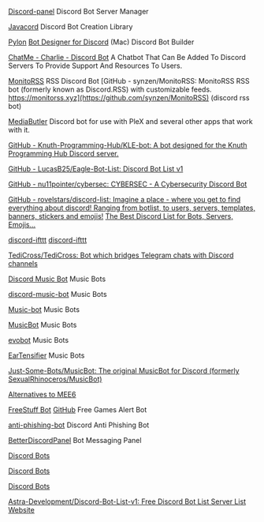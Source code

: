 
[Discord-panel](https://github.com/Notavone/discord-panel)
Discord Bot Server Manager

[Javacord](https://javacord.org/)
Discord Bot Creation Library

[Pylon](https://pylon.bot/)
[Bot Designer for Discord](https://apps.apple.com/us/app/bot-designer-for-discord/id1495536477)
(Mac) Discord Bot Builder

[ChatMe - Charlie - Discord Bot](https://chatme.gg/)
A Chatbot That Can Be Added To Discord Servers To Provide Support And Resources To Users.

[MonitoRSS](https://monitorss.xyz/)
RSS Discord Bot
[GitHub - synzen/MonitoRSS: MonitoRSS RSS bot (formerly known as Discord.RSS) with customizable feeds. https://monitorss.xyz](https://github.com/synzen/MonitoRSS)
(discord rss bot)

[MediaButler](https://github.com/physk/MediaButler)
Discord bot for use with PleX and several other apps that work with it.

[GitHub - Knuth-Programming-Hub/KLE-bot: A bot designed for the Knuth Programming Hub Discord server.](https://github.com/Knuth-Programming-Hub/KLE-bot)

[GitHub - LucasB25/Eagle-Bot-List: Discord Bot List v1](https://github.com/LucasB25/Eagle-Bot-List)

[GitHub - nu11pointer/cybersec: CYBERSEC - A Cybersecurity Discord Bot](https://github.com/nu11pointer/cybersec)

[GitHub - rovelstars/discord-list: Imagine a place - where you get to find everything about discord! Ranging from botlist, to users, servers, templates, banners, stickers and emojis!](https://github.com/rovelstars/discord-list)
[The Best Discord List for Bots, Servers, Emojis...](https://discord.rovelstars.com/)

[discord-ifttt](https://github.com/Birdie0/discord-ifttt)
[discord-ifttt](https://discord-ifttt.vercel.app/)

[TediCross/TediCross: Bot which bridges Telegram chats with Discord channels](https://github.com/TediCross/TediCross)

[Discord Music Bot](https://github.com/SudhanPlayz/Discord-MusicBot)
Music Bots

[discord-music-bot](https://github.com/Androz2091/discord-music-bot)
Music Bots

[Music-bot](https://github.com/ZerioDev/Music-bot)
Music Bots

[MusicBot](https://github.com/jagrosh/MusicBot)
Music Bots

[evobot](https://github.com/eritislami/evobot)
Music Bots

[EarTensifier](https://github.com/Tetracyl/EarTensifier)
Music Bots

[Just-Some-Bots/MusicBot: The original MusicBot for Discord (formerly SexualRhinoceros/MusicBot)](https://github.com/Just-Some-Bots/MusicBot)

[Alternatives to MEE6](https://alternativestomee6.com/)

[FreeStuff Bot](https://freestuffbot.xyz/)
[GitHub](https://github.com/FreeStuffBot/discord)
Free Games Alert Bot

[anti-phishing-bot](https://github.com/Benricheson101/anti-phishing-bot)
Discord Anti Phishing Bot

[BetterDiscordPanel](https://github.com/SanjaySunil/BetterDiscordPanel)
Bot Messaging Panel

[Discord Bots](https://discordbotlist.com/)

[Discord Bots](https://top.gg/)

[Discord Bots](https://discord.bots.gg/)

[Astra-Development/Discord-Bot-List-v1: Free Discord Bot List Server List Website](https://github.com/Astra-Development/Discord-Bot-List-v1)
